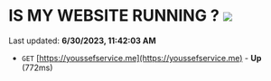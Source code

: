 # IS MY WEBSITE RUNNING ? [![](https://img.shields.io/static/v1?label=Sponsor&message=%E2%9D%A4&logo=GitHub&color=%23fe8e86)](https://github.com/sponsors/<username>)

Last updated: **6/30/2023, 11:42:03 AM**

- `GET` [https://youssefservice.me](https://youssefservice.me) - **Up** (772ms)
